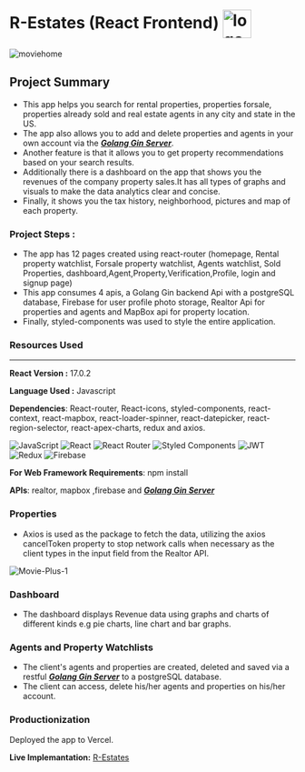 # R-Estates (React Frontend) <img src="https://i.ibb.co/G93v3nL/logo5.jpg" alt="logo5" border="0" align="center" width="50" border-radius="15">
<img src="https://i.ibb.co/NY4FkHM/moviehome.png" alt="moviehome" border="0">

## Project Summary 
* This app helps you search for rental properties, properties forsale, properties already sold and real estate agents in any city and state in the US.
* The app also allows you to add and delete properties and agents in your own account via the [***Golang Gin Server***](https://github.com/mk870/realEstateApp-server). 
* Another feature is that it allows you to get property recommendations based on your search results.
* Additionally there is a dashboard on the app that shows you the revenues of the company property sales.It has all types of graphs and visuals to make the data analytics clear and concise.
* Finally, it shows you the tax history, neighborhood, pictures and map of each property.
### Project Steps :
* The app has 12 pages created using react-router (homepage, Rental property watchlist, Forsale property watchlist, Agents watchlist, Sold Properties, dashboard,Agent,Property,Verification,Profile, login and signup page)
* This app consumes 4 apis, a Golang Gin backend Api with a postgreSQL database, Firebase for user profile photo storage, Realtor Api for properties and agents and MapBox api for property location.
* Finally, styled-components was used to style the entire application.

### **Resources Used**
***
**React Version :** 17.0.2  

**Language Used :** Javascript

**Dependencies**:  React-router, React-icons, styled-components, react-context, react-mapbox, react-loader-spinner, react-datepicker, react-region-selector, react-apex-charts, redux and axios.  

![JavaScript](https://img.shields.io/badge/javascript-%23323330.svg?style=flat&logo=javascript&logoColor=%23F7DF1E) ![React](https://img.shields.io/badge/react-%2320232a.svg?style=flat&logo=react&logoColor=%2361DAFB)	![React Router](https://img.shields.io/badge/React_Router-CA4245?style=flat&logo=react-router&logoColor=white) ![Styled Components](https://img.shields.io/badge/styled--components-DB7093?style=flat&logo=styled-components&logoColor=white) ![JWT](https://img.shields.io/badge/JWT-black?style=flat&logo=JSON%20web%20tokens) ![Redux](https://img.shields.io/badge/redux-%23593d88.svg?style=flat&logo=redux&logoColor=white) ![Firebase](https://img.shields.io/badge/Firebase-039BE5?style=flat&logo=Firebase&logoColor=white)

**For Web Framework Requirements**: npm install

**APIs**: realtor, mapbox ,firebase  and [***Golang Gin Server***](https://github.com/mk870/realEstateApp-server) 



### **Properties** 
* Axios is used as the package to fetch the data, utilizing the axios cancelToken property to stop network calls when necessary as the client types in the input field from the Realtor API.

<img src="https://i.ibb.co/9gz9zcN/Movie-Plus-1.png" alt="Movie-Plus-1" border="0">

### **Dashboard**  
* The dashboard displays Revenue data using graphs and charts of different kinds e.g pie charts, line chart and bar graphs.

### **Agents and Property Watchlists**  
* The client's agents and properties are created, deleted and saved via a restful [***Golang Gin Server***](https://github.com/mk870/MoviePlusServer) to a postgreSQL database.
* The client can access, delete his/her agents and properties on  his/her account.

### **Productionization**
Deployed the app to Vercel.

**Live Implemantation:** [R-Estates](https://r-estates.vercel.app/)



